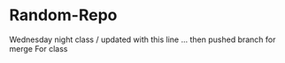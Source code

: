 # Random-Repo

Wednesday night class / updated with this line ...  then pushed branch for merge
For class
